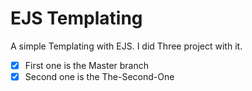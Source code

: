 # EJS Templating

A simple Templating with EJS. I did Three project with it.

- [x] First one is the Master branch
- [x] Second one is the The-Second-One
